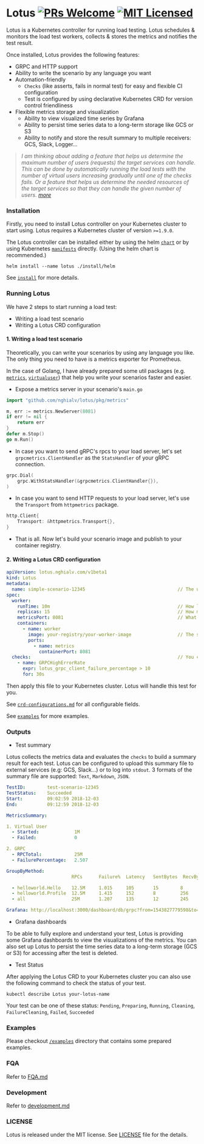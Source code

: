 # Lotus [![PRs Welcome](https://img.shields.io/badge/PRs-welcome-brightgreen.svg?style=flat)](http://makeapullrequest.com) [![MIT Licensed](https://img.shields.io/badge/license-MIT-blue.svg)](https://github.com/nghialv/lotus/blob/master/LICENSE)

Lotus is a Kubernetes controller for running load testing. Lotus schedules & monitors the load test workers, collects & stores the metrics and notifies the test result.

Once installed, Lotus provides the following features:
- GRPC and HTTP support
- Ability to write the scenario by any language you want
- Automation-friendly
  - `Checks` (like asserts, fails in normal test) for easy and flexible CI configuration
  - Test is configured by using declarative Kubernetes CRD for version control friendliness
- Flexible metrics storage and visualization
  - Ability to view visualized time series by Grafana
  - Ability to persist time series data to a long-term storage like GCS or S3
  - Ability to notify and store the result summary to multiple receivers: GCS, Slack, Logger...

> _I am thinking about adding a feature that helps us determine the maximum number of  users (requests) the target services can handle. This can be done by automatically running the load tests with the number of virtual users increasing gradually until one of the checks fails. Or a feature that helps us determine the needed resources of the target services so that they can handle the given number of users. [more](https://github.com/nghialv/lotus/issues/1)_

### Installation
Firstly, you need to install Lotus controller on your Kubernetes cluster to start using.
Lotus requires a Kubernetes cluster of version `>=1.9.0`.

The Lotus controller can be installed either by using the helm [`chart`](https://github.com/nghialv/lotus/tree/master/install/helm) or by using Kubernetes [`manifests`](https://github.com/nghialv/lotus/tree/master/install/manifests) directly.
(Using the helm chart is recommended.)

``` console
helm install --name lotus ./install/helm
```

See [`install`](https://github.com/nghialv/lotus/tree/master/install) for more details.

### Running Lotus
We have 2 steps to start running a load test:
- Writing a load test scenario
- Writing a Lotus CRD configuration

#### 1. Writing a load test scenario

Theoretically, you can write your scenarios by using any language you like. The only thing you need to have is a metrics exporter for Prometheus.

In the case of Golang, I have already prepared some util packages (e.g. [`metrics`](https://github.com/nghialv/lotus/tree/master/pkg/metrics), [`virtualuser`](https://github.com/nghialv/lotus/tree/master/pkg/virtualuser)) that help you write your scenarios faster and easier.

- Expose a metrics server in your scenario's `main.go`
``` go
import "github.com/nghialv/lotus/pkg/metrics"

m, err := metrics.NewServer(8081)
if err != nil {
    return err
}
defer m.Stop()
go m.Run()
```
- In case you want to send gRPC's rpcs to your load server, let's set `grpcmetrics.ClientHandler` as the `StatsHandler` of your gRPC connection.
``` go
grpc.Dial(
    grpc.WithStatsHandler(&grpcmetrics.ClientHandler{}),
)
```

- In case you want to send HTTP requests to your load server, let's use the `Transport` from `httpmetrics` package.
``` go
http.Client{
    Transport: &httpmetrics.Transport{},
}
```
- That is all. Now let's build your scenario image and publish to your container registry.

#### 2. Writing a Lotus CRD configuration

``` yaml
apiVersion: lotus.nghialv.com/v1beta1
kind: Lotus
metadata:
  name: simple-scenario-12345                                  // The unique testID
spec:
  worker:
    runTime: 10m                                               // How long the load test will be run
    replicas: 15                                               // How many workers should be created
    metricsPort: 8081                                          // What port number should be used to collect metrics
    containers:
      - name: worker
        image: your-registry/your-worker-image                 // The scenario image you published above
        ports:
          - name: metrics
            containerPort: 8081
  checks:                                                      // You can add some checks to be checked while running
    - name: GRPCHighErrorRate
      expr: lotus_grpc_client_failure_percentage > 10
      for: 30s
```

Then apply this file to your Kubernetes cluster. Lotus will handle this test for you.

See [`crd-configurations.md`](https://github.com/nghialv/lotus/blob/master/docs/lotus-crd-configurations.md) for all configurable fields.

See [`examples`](https://github.com/nghialv/lotus/tree/master/examples) for more examples.

### Outputs

- Test summary

Lotus collects the metrics data and evaluates the `checks` to build a summary result for each test.
Lotus can be configured to upload this summary file to external services (e.g: GCS, Slack...) or to log into `stdout`.
3 formats of the summary file are supported: `Text`, `Markdown`, `JSON`.

``` yaml
TestID:        test-scenario-12345
TestStatus:    Succeeded
Start:         09:02:59 2018-12-03
End:           09:12:59 2018-12-03

MetricsSummary:

1. Virtual User
  - Started:             1M
  - Failed:              0

2. GRPC
  - RPCTotal:            25M
  - FailurePercentage:   2.507

GroupByMethod:
                        RPCs      Failure%  Latency   SentBytes  RecvBytes

  - helloworld.Hello    12.5M     1.015     105       15        8
  - helloworld.Profile  12.5M     1.415     152       8         256
  - all                 25M       1.207     135       12        245

Grafana: http://localhost:3000/dashboard/db/grpc?from=1543827779598&to=1543828379598
```


- Grafana dashboards

To be able to fully explore and understand your test, Lotus is providing some Grafana dashboards to view the visualizations of the metrics.
You can also set up Lotus to persist the time series data to a long-term storage (GCS or S3) for accessing after the test is deleted.

- Test Status

After applying the Lotus CRD to your Kubernetes cluster you can also use the following command to check the status of your test.

``` console
kubectl describe Lotus your-lotus-name
```

Your test can be one of these status: `Pending`, `Preparing`, `Running`, `Cleaning`, `FailureCleaning`, `Failed`, `Succeeded`

### Examples

Please checkout [`/examples`](https://github.com/nghialv/lotus/tree/master/examples) directory that contains some prepared examples.

### FQA

Refer to [FQA.md](https://github.com/nghialv/lotus/blob/master/docs/fqa.md)

### Development

Refer to [development.md](https://github.com/nghialv/lotus/blob/master/docs/development.md)

### LICENSE
Lotus is released under the MIT license. See [LICENSE](https://github.com/nghialv/lotus/blob/master/LICENSE) file for the details.
